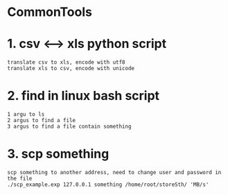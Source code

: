 # CommonTools
# 1. csv <--> xls python script
    translate csv to xls, encode with utf8
    translate xls to csv, encode with unicode
# 2. find in linux bash script
    1 argu to ls
    2 argus to find a file
    3 argus to find a file contain something
# 3. scp something
    scp something to another address, need to change user and password in the file
    ./scp_example.exp 127.0.0.1 something /home/root/storeSth/ 'MB/s'

